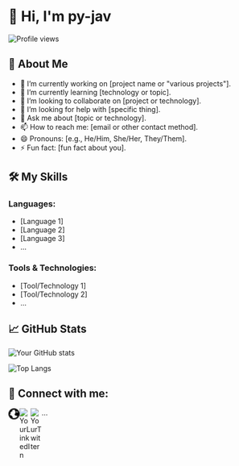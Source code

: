 # 👋 Hi, I'm py-jav

![Profile views](https://gpvc.arturio.dev/[YourGitHubUsername])  <!-- GitHub profile view counter -->

## 🌱 About Me

- 🔭 I’m currently working on [project name or "various projects"].
- 🌱 I’m currently learning [technology or topic].
- 👯 I’m looking to collaborate on [project or technology].
- 🤔 I’m looking for help with [specific thing].
- 💬 Ask me about [topic or technology].
- 📫 How to reach me: [email or other contact method].
- 😄 Pronouns: [e.g., He/Him, She/Her, They/Them].
- ⚡ Fun fact: [fun fact about you].

## 🛠️ My Skills

### Languages:

- [Language 1]
- [Language 2]
- [Language 3]
- ...

### Tools & Technologies:

- [Tool/Technology 1]
- [Tool/Technology 2]
- ...

## 📈 GitHub Stats

![Your GitHub stats](https://github-readme-stats.vercel.app/api?username=[py-jav]&show_icons=true)

![Top Langs](https://github-readme-stats.vercel.app/api/top-langs/?username=[py-jav]&layout=compact)

## 🤝 Connect with me:

[<img align="left" alt="YourWebsite" width="22px" src="https://raw.githubusercontent.com/iconic/open-iconic/master/svg/globe.svg" />][website]
[<img align="left" alt="YourLinkedIn" width="22px" src="https://cdn.jsdelivr.net/npm/simple-icons@v3/icons/linkedin.svg" />][linkedin]
[<img align="left" alt="YourTwitter" width="22px" src="https://cdn.jsdelivr.net/npm/simple-icons@v3/icons/twitter.svg" />][twitter]
...

[website]: https://yourwebsite.com
[linkedin]: https://linkedin.com/in/yourusername
[twitter]: https://twitter.com/yourusername
